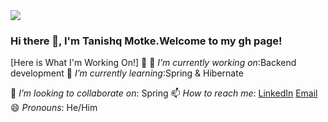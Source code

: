 <img src="https://unsplash.com/photos/OVbeSXRk_9E">

### Hi there 👋, I'm Tanishq Motke.Welcome to my gh page! <br>
  
  [Here is What I'm Working On!] 👋
 🔭 *I’m currently working on*:Backend development
 🌱 *I’m currently learning*:Spring & Hibernate
 
 👯 *I’m looking to collaborate on*: Spring
 📫 *How to reach me*:
    [LinkedIn](https://www.linkedin.com/in/tanishq-motke-b97581189/)
    [Email](tmotke98@gmail.com)
 😄 *Pronouns*: He/Him
